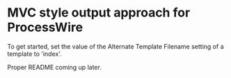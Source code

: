 # MVC style output approach for ProcessWire

To get started, set the value of the Alternate Template Filename setting of a template to 'index'.

Proper README coming up later.
